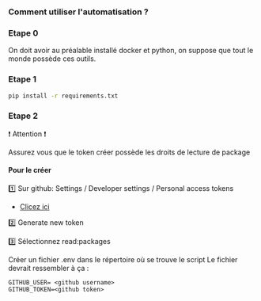 ### Comment utiliser l'automatisation ?

### Etape 0

On doit avoir au préalable installé docker et python, on suppose que tout le monde possède ces outils.

### Etape 1

```bash
pip install -r requirements.txt
```

### Etape 2

:exclamation: Attention :exclamation:

Assurez vous que le token créer possède les droits de lecture de package

#### Pour le créer

:one: Sur github: Settings / Developer settings / Personal access tokens
  - [Clicez ici](https://github.com/settings/tokens "Tokens")

:two: Generate new token

:three: Sélectionnez  read:packages


Créer un fichier .env dans le répertoire où se trouve le script
Le fichier devrait ressembler à ça :

```
GITHUB_USER= <github username>
GITHUB_TOKEN=<github token>
```
